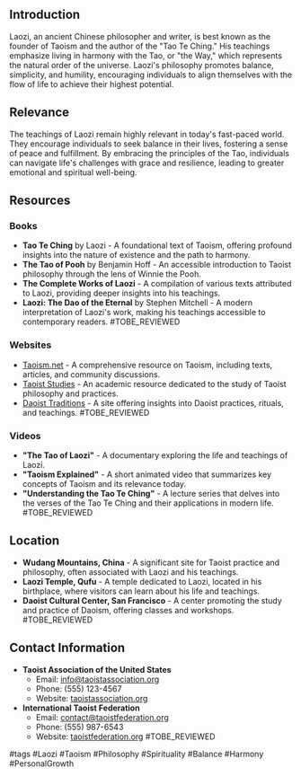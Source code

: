 ## Introduction
Laozi, an ancient Chinese philosopher and writer, is best known as the founder of Taoism and the author of the "Tao Te Ching." His teachings emphasize living in harmony with the Tao, or "the Way," which represents the natural order of the universe. Laozi's philosophy promotes balance, simplicity, and humility, encouraging individuals to align themselves with the flow of life to achieve their highest potential.

## Relevance
The teachings of Laozi remain highly relevant in today's fast-paced world. They encourage individuals to seek balance in their lives, fostering a sense of peace and fulfillment. By embracing the principles of the Tao, individuals can navigate life's challenges with grace and resilience, leading to greater emotional and spiritual well-being.

## Resources

### Books
- **Tao Te Ching** by Laozi - A foundational text of Taoism, offering profound insights into the nature of existence and the path to harmony.
- **The Tao of Pooh** by Benjamin Hoff - An accessible introduction to Taoist philosophy through the lens of Winnie the Pooh.
- **The Complete Works of Laozi** - A compilation of various texts attributed to Laozi, providing deeper insights into his teachings.
- **Laozi: The Dao of the Eternal** by Stephen Mitchell - A modern interpretation of Laozi's work, making his teachings accessible to contemporary readers. #TOBE_REVIEWED

### Websites
- [Taoism.net](http://www.taoism.net) - A comprehensive resource on Taoism, including texts, articles, and community discussions.
- [Taoist Studies](http://www.taoiststudies.org) - An academic resource dedicated to the study of Taoist philosophy and practices.
- [Daoist Traditions](http://www.daoisttraditions.org) - A site offering insights into Daoist practices, rituals, and teachings. #TOBE_REVIEWED

### Videos
- **"The Tao of Laozi"** - A documentary exploring the life and teachings of Laozi.
- **"Taoism Explained"** - A short animated video that summarizes key concepts of Taoism and its relevance today.
- **"Understanding the Tao Te Ching"** - A lecture series that delves into the verses of the Tao Te Ching and their applications in modern life. #TOBE_REVIEWED

## Location
- **Wudang Mountains, China** - A significant site for Taoist practice and philosophy, often associated with Laozi and his teachings.
- **Laozi Temple, Qufu** - A temple dedicated to Laozi, located in his birthplace, where visitors can learn about his life and teachings.
- **Daoist Cultural Center, San Francisco** - A center promoting the study and practice of Daoism, offering classes and workshops. #TOBE_REVIEWED

## Contact Information
- **Taoist Association of the United States**
  - Email: info@taoistassociation.org
  - Phone: (555) 123-4567
  - Website: [taoistassociation.org](http://www.taoistassociation.org)
- **International Taoist Federation**
  - Email: contact@taoistfederation.org
  - Phone: (555) 987-6543
  - Website: [taoistfederation.org](http://www.taoistfederation.org) #TOBE_REVIEWED

#tags
#Laozi #Taoism #Philosophy #Spirituality #Balance #Harmony #PersonalGrowth
